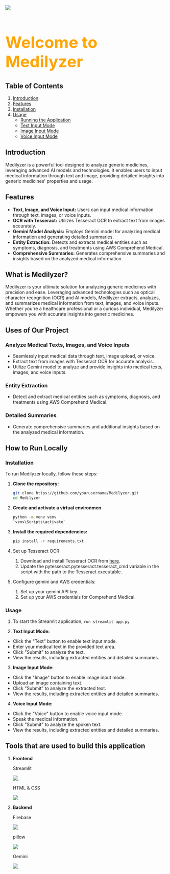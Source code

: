 


![](https://github.com/Yashwanth-79/Medilyzer-/blob/e8f15ce79ca384db98f60b9832597d827e25a595/Medilyzer/LOGO%20(1).png)

<h1 style="text-align: left; font-size:50px;color: orange;">Welcome to Medilyzer</h1>

## Table of Contents

1. [Introduction](#introduction)
2. [Features](#features)
3. [Installation](#installation)
4. [Usage](#usage)
   - [Running the Application](#running-the-application)
   - [Text Input Mode](#text-input-mode)
   - [Image Input Mode](#image-input-mode)
   - [Voice Input Mode](#voice-input-mode)


## Introduction

Medilyzer is a powerful tool designed to analyze generic medicines, leveraging advanced AI models and technologies. It enables users to input medical information through text and image, providing detailed insights into generic medicines' properties and usage.

## Features

- **Text, Image, and Voice Input:** Users can input medical information through text, images, or voice inputs.
- **OCR with Tesseract:** Utilizes Tesseract OCR to extract text from images accurately.
- **Gemini Model Analysis:** Employs  Gemini model for analyzing medical information and generating detailed summaries.
- **Entity Extraction:** Detects and extracts medical entities such as symptoms, diagnosis, and treatments using AWS Comprehend Medical.
- **Comprehensive Summaries:** Generates comprehensive summaries and insights based on the analyzed medical information.


## What is Medilyzer?

Medilyzer is your ultimate solution for analyzing generic medicines with precision and ease. Leveraging advanced technologies such as optical character recognition (OCR) and AI models, Medilyzer extracts, analyzes, and summarizes medical information from text, images, and voice inputs. Whether you're a healthcare professional or a curious individual, Medilyzer empowers you with accurate insights into generic medicines.

## Uses of Our Project

### Analyze Medical Texts, Images, and Voice Inputs
- Seamlessly input medical data through text, image upload, or voice.
- Extract text from images with Tesseract OCR for accurate analysis.
- Utilize Gemini model to analyze and provide insights into medical texts, images, and voice inputs.

### Entity Extraction
- Detect and extract medical entities such as symptoms, diagnosis, and treatments using AWS Comprehend Medical.

### Detailed Summaries
- Generate comprehensive summaries and additional insights based on the analyzed medical information.

## How to Run Locally

### Installation

To run Medilyzer locally, follow these steps:

1. **Clone the repository:**
   ```sh
   git clone https://github.com/yourusername/Medilyzer.git
   cd Medilyzer
2. **Create and activate a virtual environmen**
   ```sh
   python -m venv venv
   `venv\Scripts\activate`
3. **Install the required dependencies:**
   ```sh
   pip install -r requirements.txt
4. Set up Tesseract OCR:

   1. Download and install Tesseract OCR from [here](https://github.com/tesseract-ocr/tesseract).
   2. Update the pytesseract.pytesseract.tesseract_cmd variable in the script with the path to the Tesseract executable.
5. Configure gemini and AWS credentials:

   1. Set up your gemini API key.
   2. Set up your AWS credentials for Comprehend Medical.

### Usage

1. To start the Streamlit application,
   ```run streamlit app.py ```


2. **Text Input Mode:**

- Click the "Text" button to enable text input mode.
- Enter your medical text in the provided text area.
- Click "Submit" to analyze the text.
- View the results, including extracted entities and detailed summaries.

3. **Image Input Mode:**

- Click the "Image" button to enable image input mode.
- Upload an image containing text.
- Click "Submit" to analyze the extracted text.
- View the results, including extracted entities and detailed summaries.

4. **Voice Input Mode:**

- Click the "Voice" button to enable voice input mode.
- Speak the medical information.
- Click "Submit" to analyze the spoken text.
- View the results, including extracted entities and detailed summaries.

  
   
## Tools that are used to build this application

1. **Frontend**
   
   Streamlit

   ![](https://github.com/amBITion-24/phoenix_wizards/blob/main/Medilyzer%201.0.0/Screenshot%202024-07-07%20132558.png)
    
   HTML & CSS


   ![](https://github.com/amBITion-24/phoenix_wizards/blob/main/Medilyzer%201.0.0/Screenshot%202024-07-07%20125241.png)

1. **Backend**
   
   Firebase

   ![](https://github.com/amBITion-24/phoenix_wizards/blob/main/Medilyzer%201.0.0/Screenshot%202024-07-07%20125139.png)


   pillow

   ![](https://github.com/amBITion-24/phoenix_wizards/blob/main/Medilyzer%201.0.0/Screenshot%202024-07-07%20130110.png)


   Gemini

   ![](https://github.com/amBITion-24/phoenix_wizards/blob/main/Medilyzer%201.0.0/Screenshot%202024-07-07%20142001.png)

   
